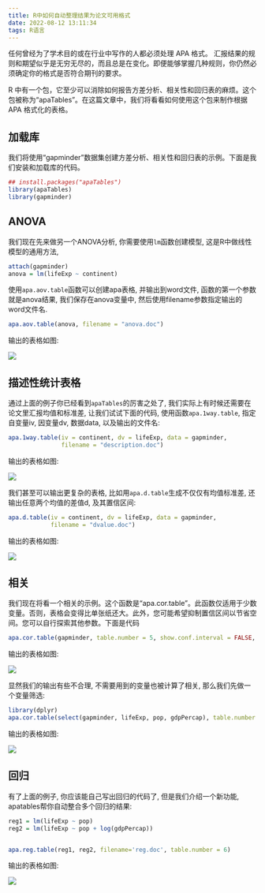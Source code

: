 ```yaml
---
title: R中如何自动整理结果为论文可用格式
date: 2022-08-12 13:11:34
tags: R语言
---
```



任何曾经为了学术目的或在行业中写作的人都必须处理 APA 格式。
汇报结果的规则和期望似乎是无穷无尽的，而且总是在变化。即便能够掌握几种规则，你仍然必须确定你的格式是否符合期刊的要求。

R 中有一个包，它至少可以消除如何报告方差分析、相关性和回归表的麻烦。这个包被称为“apaTables”。在这篇文章中，我们将看看如何使用这个包来制作根据 APA 格式化的表格。

<!-- more -->

## 加载库

我们将使用“gapminder”数据集创建方差分析、相关性和回归表的示例。下面是我们安装和加载库的代码。

```r
## install.packages("apaTables")
library(apaTables)
library(gapminder)
```

## ANOVA

我们现在先来做另一个ANOVA分析, 你需要使用`lm`函数创建模型, 这是R中做线性模型的通用方法, 

```r
attach(gapminder)
anova = lm(lifeExp ~ continent)
```

使用`apa.aov.table`函数可以创建apa表格, 并输出到word文件, 函数的第一个参数就是anova结果, 我们保存在anova变量中, 
然后使用filename参数指定输出的word文件名.

```r
apa.aov.table(anova, filename = "anova.doc")
```

输出的表格如图:

<img src="anova.png">

## 描述性统计表格

通过上面的例子你已经看到`apaTables`的厉害之处了, 我们实际上有时候还需要在论文里汇报均值和标准差, 
让我们试试下面的代码, 使用函数`apa.1way.table`, 
指定自变量iv, 因变量dv, 数据data, 以及输出的文件名:

```r
apa.1way.table(iv = continent, dv = lifeExp, data = gapminder, 
               filename = "description.doc")
```

输出的表格如图:

<img src="description.png">

我们甚至可以输出更复杂的表格, 比如用`apa.d.table`生成不仅仅有均值标准差, 
还输出任意两个均值的差值d, 及其置信区间:

```r
apa.d.table(iv = continent, dv = lifeExp, data = gapminder, 
            filename = "dvalue.doc")
```

输出的表格如图:

<img src="dvalue.png">

## 相关
我们现在将看一个相关的示例。这个函数是“apa.cor.table”。此函数仅适用于少数变量。否则，表格会变得比单张纸还大。此外，您可能希望抑制置信区间以节省空间。您可以自行探索其他参数。下面是代码

```r
apa.cor.table(gapminder, table.number = 5, show.conf.interval = FALSE, filename = 'corr1.doc')
```

输出的表格如图:

<img src="corr1.png">

显然我们的输出有些不合理, 不需要用到的变量也被计算了相关, 那么我们先做一个变量筛选:



```r
library(dplyr)
apa.cor.table(select(gapminder, lifeExp, pop, gdpPercap), table.number = 5, show.conf.interval = FALSE, filename = 'corr2.doc')
```

输出的表格如图:

<img src="corr2.png">

## 回归

有了上面的例子, 你应该能自己写出回归的代码了, 
但是我们介绍一个新功能, apatables帮你自动整合多个回归的结果:

```r
reg1 = lm(lifeExp ~ pop)
reg2 = lm(lifeExp ~ pop + log(gdpPercap))


apa.reg.table(reg1, reg2, filename='reg.doc', table.number = 6)
```

输出的表格如图:

<img src="reg.png">